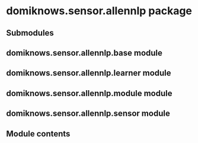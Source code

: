 # domiknows.sensor.allennlp package

## Submodules

## domiknows.sensor.allennlp.base module

## domiknows.sensor.allennlp.learner module

## domiknows.sensor.allennlp.module module

## domiknows.sensor.allennlp.sensor module

## Module contents

